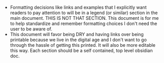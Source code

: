 - Formatting decisions like links and examples that I explicitly want readers to pay attention to will be in a legend (or similar) section in the main document. THIS IS NOT THAT SECTION. This document is for me to help standardize and remember formatting choices I don't need the user to be aware of.
- This document will favor being DRY and having links over being printable because we live in the digital age and I don't want to go through the hassle of getting this printed. It will also be more editable this way. Each section should be a self contained, top level obsidian doc.